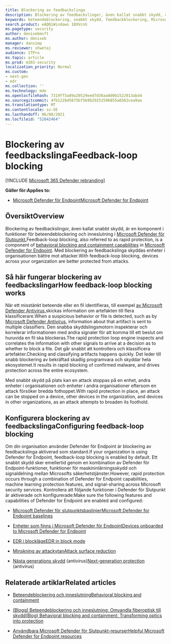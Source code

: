 ```yaml
---
title: Blockering av feedbackslinga
description: Blockering av feedbackslingor, även kallat snabbt skydd, är en del av funktioner för blockering och inneslutning i Microsoft Defender för Endpoint
keywords: beteendeblockering, snabbt skydd, feedbackblockering, Microsoft Defender för Slutpunkt
search.product: eADQiWindows 10XVcnh
ms.pagetype: security
author: denisebmsft
ms.author: deniseb
manager: dansimp
ms.reviewer: shwetaj
audience: ITPro
ms.topic: article
ms.prod: m365-security
localization_priority: Normal
ms.custom:
- next-gen
- edr
ms.collection: ''
ms.technology: mde
ms.openlocfilehash: 7319ff5a89a20529eed7d36aa0d0b1522013abd4
ms.sourcegitcommit: 4fb1226d5875bf5b9b29252596855a6562cea9ae
ms.translationtype: MT
ms.contentlocale: sv-SE
ms.lasthandoff: 06/08/2021
ms.locfileid: "52842464"
---
```

# <a name="feedback-loop-blocking"></a><span data-ttu-id="0a923-104">Blockering av feedbackslinga</span><span class="sxs-lookup"><span data-stu-id="0a923-104">Feedback-loop blocking</span></span>

[!INCLUDE [Microsoft 365 Defender rebranding](../../includes/microsoft-defender.md)]


<span data-ttu-id="0a923-105">**Gäller för:**</span><span class="sxs-lookup"><span data-stu-id="0a923-105">**Applies to:**</span></span>
- [<span data-ttu-id="0a923-106">Microsoft Defender för Endpoint</span><span class="sxs-lookup"><span data-stu-id="0a923-106">Microsoft Defender for Endpoint</span></span>](https://go.microsoft.com/fwlink/?linkid=2154037)

## <a name="overview"></a><span data-ttu-id="0a923-107">Översikt</span><span class="sxs-lookup"><span data-stu-id="0a923-107">Overview</span></span>

<span data-ttu-id="0a923-108">Blockering av feedbackslingor, även kallat snabbt [](/microsoft-365/security/defender-endpoint/behavioral-blocking-containment) skydd, är en komponent i funktioner för beteendeblockering och inneslutning i [Microsoft Defender för Slutpunkt.](/windows/security/threat-protection/)</span><span class="sxs-lookup"><span data-stu-id="0a923-108">Feedback-loop blocking, also referred to as rapid protection, is a component of [behavioral blocking and containment capabilities](/microsoft-365/security/defender-endpoint/behavioral-blocking-containment) in [Microsoft Defender for Endpoint](/windows/security/threat-protection/).</span></span> <span data-ttu-id="0a923-109">Med blockering av feedbackslinga skyddas enheter i organisationen bättre mot attacker.</span><span class="sxs-lookup"><span data-stu-id="0a923-109">With feedback-loop blocking, devices across your organization are better protected from attacks.</span></span> 

## <a name="how-feedback-loop-blocking-works"></a><span data-ttu-id="0a923-110">Så här fungerar blockering av feedbackslingar</span><span class="sxs-lookup"><span data-stu-id="0a923-110">How feedback-loop blocking works</span></span>

<span data-ttu-id="0a923-111">När ett misstänkt beteende eller en fil identifieras, till exempel [av Microsoft Defender Antivirus,](/windows/security/threat-protection/microsoft-defender-antivirus/microsoft-defender-antivirus-in-windows-10)skickas information om artefakten till flera klassificerare.</span><span class="sxs-lookup"><span data-stu-id="0a923-111">When a suspicious behavior or file is detected, such as by [Microsoft Defender Antivirus](/windows/security/threat-protection/microsoft-defender-antivirus/microsoft-defender-antivirus-in-windows-10), information about that artifact is sent to multiple classifiers.</span></span> <span data-ttu-id="0a923-112">Den snabba skyddslingsmotorn inspekterar och korrelerar informationen med andra signaler för att komma till ett beslut om huruvida en fil ska blockeras.</span><span class="sxs-lookup"><span data-stu-id="0a923-112">The rapid protection loop engine inspects and correlates the information with other signals to arrive at a decision as to whether to block a file.</span></span> <span data-ttu-id="0a923-113">Det går snabbt att kontrollera och klassificera artefakter.</span><span class="sxs-lookup"><span data-stu-id="0a923-113">Checking and classifying artifacts happens quickly.</span></span> <span data-ttu-id="0a923-114">Det leder till snabb blockering av bekräftad skadlig programvara och skyddar hela ekosystemet.</span><span class="sxs-lookup"><span data-stu-id="0a923-114">It results in rapid blocking of confirmed malware, and drives protection across the entire ecosystem.</span></span> 

<span data-ttu-id="0a923-115">Med snabbt skydd på plats kan en attack stoppas på en enhet, andra enheter i organisationen och enheter i andra organisationer eftersom en attack försöker bredda fothoppet.</span><span class="sxs-lookup"><span data-stu-id="0a923-115">With rapid protection in place, an attack can be stopped on a device, other devices in the organization, and devices in other organizations, as an attack attempts to broaden its foothold.</span></span>


## <a name="configuring-feedback-loop-blocking"></a><span data-ttu-id="0a923-116">Konfigurera blockering av feedbackslinga</span><span class="sxs-lookup"><span data-stu-id="0a923-116">Configuring feedback-loop blocking</span></span>

<span data-ttu-id="0a923-117">Om din organisation använder Defender för Endpoint är blockering av feedbackslinga aktiverad som standard.</span><span class="sxs-lookup"><span data-stu-id="0a923-117">If your organization is using Defender for Endpoint, feedback-loop blocking is enabled by default.</span></span> <span data-ttu-id="0a923-118">Ett snabbt skydd sker emellertid genom en kombination av Defender för Endpoint-funktioner, funktioner för maskininlärningsskydd och signaldelning mellan Microsofts säkerhetstjänster.</span><span class="sxs-lookup"><span data-stu-id="0a923-118">However, rapid protection occurs through a combination of Defender for Endpoint capabilities, machine learning protection features, and signal-sharing across Microsoft security services.</span></span> <span data-ttu-id="0a923-119">Kontrollera att följande funktioner i Defender för Slutpunkt är aktiverade och konfigurerade:</span><span class="sxs-lookup"><span data-stu-id="0a923-119">Make sure the following features and capabilities of Defender for Endpoint are enabled and configured:</span></span>

- [<span data-ttu-id="0a923-120">Microsoft Defender för slutpunktsbaslinjer</span><span class="sxs-lookup"><span data-stu-id="0a923-120">Microsoft Defender for Endpoint baselines</span></span>](/microsoft-365/security/defender-endpoint/configure-machines-security-baseline)

- [<span data-ttu-id="0a923-121">Enheter som finns i Microsoft Defender för Endpoint</span><span class="sxs-lookup"><span data-stu-id="0a923-121">Devices onboarded to Microsoft Defender for Endpoint</span></span>](/microsoft-365/security/defender-endpoint/onboard-configure)

- [<span data-ttu-id="0a923-122">EDR i blockläge</span><span class="sxs-lookup"><span data-stu-id="0a923-122">EDR in block mode</span></span>](/microsoft-365/security/defender-endpoint/edr-in-block-mode)

- [<span data-ttu-id="0a923-123">Minskning av attackytan</span><span class="sxs-lookup"><span data-stu-id="0a923-123">Attack surface reduction</span></span>](/microsoft-365/security/defender-endpoint/attack-surface-reduction)

- <span data-ttu-id="0a923-124">[Nästa generations skydd](/windows/security/threat-protection/microsoft-defender-antivirus/configure-microsoft-defender-antivirus-features) (antivirus)</span><span class="sxs-lookup"><span data-stu-id="0a923-124">[Next-generation protection](/windows/security/threat-protection/microsoft-defender-antivirus/configure-microsoft-defender-antivirus-features) (antivirus)</span></span>

## <a name="related-articles"></a><span data-ttu-id="0a923-125">Relaterade artiklar</span><span class="sxs-lookup"><span data-stu-id="0a923-125">Related articles</span></span>

- [<span data-ttu-id="0a923-126">Beteendeblockering och inneslutning</span><span class="sxs-lookup"><span data-stu-id="0a923-126">Behavioral blocking and containment</span></span>](behavioral-blocking-containment.md)

- [<span data-ttu-id="0a923-127">(Blogg) Beteendeblockering och inneslutning: Omvandla fiberoptisk till skydd</span><span class="sxs-lookup"><span data-stu-id="0a923-127">(Blog) Behavioral blocking and containment: Transforming optics into protection</span></span>](https://www.microsoft.com/security/blog/2020/03/09/behavioral-blocking-and-containment-transforming-optics-into-protection/)

- [<span data-ttu-id="0a923-128">Användbara Microsoft Defender för Slutpunkt-resurser</span><span class="sxs-lookup"><span data-stu-id="0a923-128">Helpful Microsoft Defender for Endpoint resources</span></span>](/microsoft-365/security/defender-endpoint/helpful-resources)
